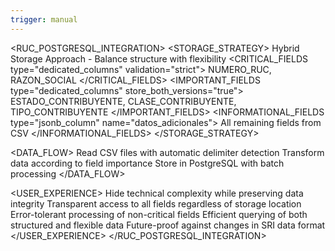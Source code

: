 ```yaml
---
trigger: manual
---
```


<RUC_POSTGRESQL_INTEGRATION>
  <STORAGE_STRATEGY>
    <PRINCIPLE>Hybrid Storage Approach - Balance structure with flexibility</PRINCIPLE>
    <IMPLEMENTATION>
      <CRITICAL_FIELDS type="dedicated_columns" validation="strict">
        NUMERO_RUC, RAZON_SOCIAL
      </CRITICAL_FIELDS>
      <IMPORTANT_FIELDS type="dedicated_columns" store_both_versions="true">
        ESTADO_CONTRIBUYENTE, CLASE_CONTRIBUYENTE, TIPO_CONTRIBUYENTE
      </IMPORTANT_FIELDS>
      <INFORMATIONAL_FIELDS type="jsonb_column" name="datos_adicionales">
        All remaining fields from CSV
      </INFORMATIONAL_FIELDS>
    </IMPLEMENTATION>
  </STORAGE_STRATEGY>
  
  <DATA_FLOW>
    <STEP order="1" module="parser.py">Read CSV files with automatic delimiter detection</STEP>
    <STEP order="2" module="integration.py">Transform data according to field importance</STEP>
    <STEP order="3" module="db.py">Store in PostgreSQL with batch processing</STEP>
  </DATA_FLOW>
  
  <USER_EXPERIENCE>
    <PRINCIPLE>Hide technical complexity while preserving data integrity</PRINCIPLE>
    <FEATURES>
      <FEATURE>Transparent access to all fields regardless of storage location</FEATURE>
      <FEATURE>Error-tolerant processing of non-critical fields</FEATURE>
      <FEATURE>Efficient querying of both structured and flexible data</FEATURE>
      <FEATURE>Future-proof against changes in SRI data format</FEATURE>
    </FEATURES>
  </USER_EXPERIENCE>
</RUC_POSTGRESQL_INTEGRATION>